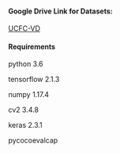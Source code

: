 #### Google Drive Link for Datasets:
[UCFC-VD](https://forms.gle/KkyMwFTCZpeyP4pAA)

#### Requirements
python 3.6

tensorflow 2.1.3

numpy 1.17.4

cv2 3.4.8

keras 2.3.1

pycocoevalcap

